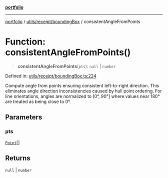 [**portfolio**](../../../../README.md)

***

[portfolio](../../../../modules.md) / [utils/receipt/boundingBox](../README.md) / consistentAngleFromPoints

# Function: consistentAngleFromPoints()

> **consistentAngleFromPoints**(`pts`): `null` \| `number`

Defined in: [utils/receipt/boundingBox.ts:224](https://github.com/tnorlund/Portfolio/blob/4f706d28b2c6df82048680fc1e666622ac70c777/portfolio/utils/receipt/boundingBox.ts#L224)

Compute angle from points ensuring consistent left-to-right direction.
This eliminates angle direction inconsistencies caused by hull point ordering.
For line orientations, angles are normalized to [0°, 90°] where values near 180°
are treated as being close to 0°.

## Parameters

### pts

[`Point`](../../../../types/api/interfaces/Point.md)[]

## Returns

`null` \| `number`
